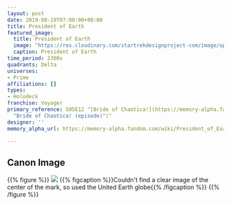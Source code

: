 ```yaml
---
layout: post
date: 2019-08-19T07:00:00+00:00
title: President of Earth
featured_image:
  title: President of Earth
  image: "https://res.cloudinary.com/startrekdesignproject-com/image/upload/v1566265864/PresidentOfTheEarth.png"
  caption: President of Earth
time_period: 2300s
quadrants: Delta
universes:
- Prime
affiliations: []
types:
- Holodeck
franchise: Voyager
primary_reference: S05E12 "[Bride of Chaotica!](https://memory-alpha.fandom.com/wiki/Bride_of_Chaotica!
  "Bride of Chaotica! (episode)")"
designer: ''
memory_alpha_url: https://memory-alpha.fandom.com/wiki/President_of_Earth

---
```

## Canon Image

{{% figure %}}
![](https://res.cloudinary.com/startrekdesignproject-com/image/upload/v1566265864/VOY-5x12-PresidentOfEarth1.jpg) {{% figcaption %}}Couldn't find a clear image of the center of the mark, so used the United Earth globe{{% /figcaption %}} {{% /figure %}}